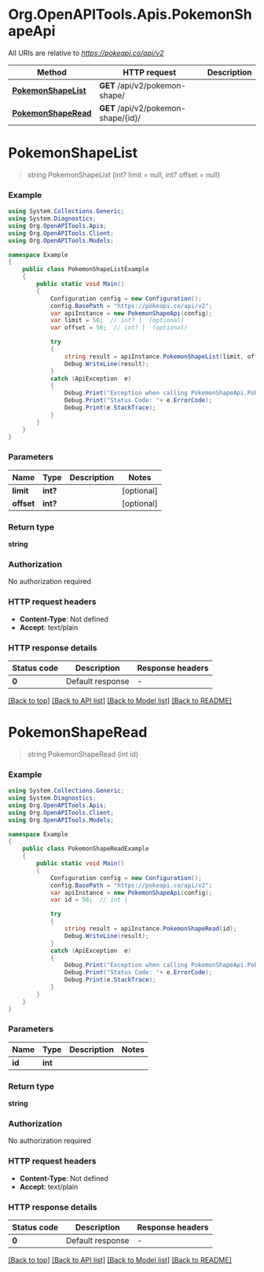 # Org.OpenAPITools.Apis.PokemonShapeApi

All URIs are relative to *https://pokeapi.co/api/v2*

Method | HTTP request | Description
------------- | ------------- | -------------
[**PokemonShapeList**](PokemonShapeApi.md#pokemonshapelist) | **GET** /api/v2/pokemon-shape/ | 
[**PokemonShapeRead**](PokemonShapeApi.md#pokemonshaperead) | **GET** /api/v2/pokemon-shape/{id}/ | 


<a name="pokemonshapelist"></a>
# **PokemonShapeList**
> string PokemonShapeList (int? limit = null, int? offset = null)



### Example
```csharp
using System.Collections.Generic;
using System.Diagnostics;
using Org.OpenAPITools.Apis;
using Org.OpenAPITools.Client;
using Org.OpenAPITools.Models;

namespace Example
{
    public class PokemonShapeListExample
    {
        public static void Main()
        {
            Configuration config = new Configuration();
            config.BasePath = "https://pokeapi.co/api/v2";
            var apiInstance = new PokemonShapeApi(config);
            var limit = 56;  // int? |  (optional) 
            var offset = 56;  // int? |  (optional) 

            try
            {
                string result = apiInstance.PokemonShapeList(limit, offset);
                Debug.WriteLine(result);
            }
            catch (ApiException  e)
            {
                Debug.Print("Exception when calling PokemonShapeApi.PokemonShapeList: " + e.Message );
                Debug.Print("Status Code: "+ e.ErrorCode);
                Debug.Print(e.StackTrace);
            }
        }
    }
}
```

### Parameters

Name | Type | Description  | Notes
------------- | ------------- | ------------- | -------------
 **limit** | **int?**|  | [optional] 
 **offset** | **int?**|  | [optional] 

### Return type

**string**

### Authorization

No authorization required

### HTTP request headers

 - **Content-Type**: Not defined
 - **Accept**: text/plain


### HTTP response details
| Status code | Description | Response headers |
|-------------|-------------|------------------|
| **0** | Default response |  -  |

[[Back to top]](#) [[Back to API list]](../README.md#documentation-for-api-endpoints) [[Back to Model list]](../README.md#documentation-for-models) [[Back to README]](../README.md)

<a name="pokemonshaperead"></a>
# **PokemonShapeRead**
> string PokemonShapeRead (int id)



### Example
```csharp
using System.Collections.Generic;
using System.Diagnostics;
using Org.OpenAPITools.Apis;
using Org.OpenAPITools.Client;
using Org.OpenAPITools.Models;

namespace Example
{
    public class PokemonShapeReadExample
    {
        public static void Main()
        {
            Configuration config = new Configuration();
            config.BasePath = "https://pokeapi.co/api/v2";
            var apiInstance = new PokemonShapeApi(config);
            var id = 56;  // int | 

            try
            {
                string result = apiInstance.PokemonShapeRead(id);
                Debug.WriteLine(result);
            }
            catch (ApiException  e)
            {
                Debug.Print("Exception when calling PokemonShapeApi.PokemonShapeRead: " + e.Message );
                Debug.Print("Status Code: "+ e.ErrorCode);
                Debug.Print(e.StackTrace);
            }
        }
    }
}
```

### Parameters

Name | Type | Description  | Notes
------------- | ------------- | ------------- | -------------
 **id** | **int**|  | 

### Return type

**string**

### Authorization

No authorization required

### HTTP request headers

 - **Content-Type**: Not defined
 - **Accept**: text/plain


### HTTP response details
| Status code | Description | Response headers |
|-------------|-------------|------------------|
| **0** | Default response |  -  |

[[Back to top]](#) [[Back to API list]](../README.md#documentation-for-api-endpoints) [[Back to Model list]](../README.md#documentation-for-models) [[Back to README]](../README.md)

